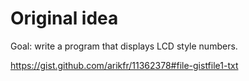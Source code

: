 # Original idea

Goal: write a program that displays LCD style numbers.

https://gist.github.com/arikfr/11362378#file-gistfile1-txt 
